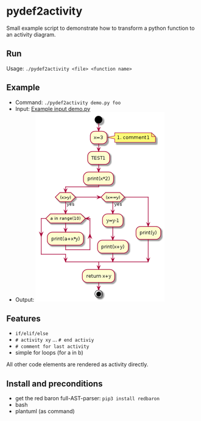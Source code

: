 # pydef2activity

Small example script to demonstrate how to transform a python function to an activity diagram. 

## Run

Usage: ```./pydef2activity <file> <function name>```

## Example

 * Command: ```./pydef2activity demo.py foo```
 * Input: [Example input demo.py](demo.py)
 * Output: ![Example output for demo.py](foo.png?raw=true)

## Features

 * ```if/elif/else```
 * ```# activity xy``` ... ```# end activiy```
 * ```# comment for last activity```
 * simple for loops (for a in b)
 
 All other code elements are rendered as activity directly.
 
## Install and preconditions 
 * get the red baron full-AST-parser: ```pip3 install redbaron```
 * bash 
 * plantuml (as command)
 
 
